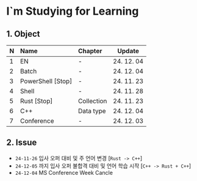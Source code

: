 # I`m Studying for Learning

## 1. Object
| N    | Name              | Chapter    | Update     |
| :--- | :---------------- | :--------- | ---------- |
| 1    | EN                | -          | 24. 12. 04 |
| 2    | Batch             | -          | 24. 12. 04 |
| 3    | PowerShell [Stop] | -          | 24. 11. 23 |
| 4    | Shell             | -          | 24. 11. 28 |
| 5    | Rust [Stop]       | Collection | 24. 11. 23 |
| 6    | C++               | Data type  | 24. 12. 04 |
| 7    | Conference        | -          | 24. 12. 03 |

## 2. Issue
* `24-11-26` 입사 오퍼 대비 및 주 언어 변경 [`Rust -> C++`]
* `24-12-05` 까지 입사 오퍼 불합격 대비 및 언어 학습 시작 [`C++ -> Rust + C++`]
* `24-12-04` MS Conference Week Cancle